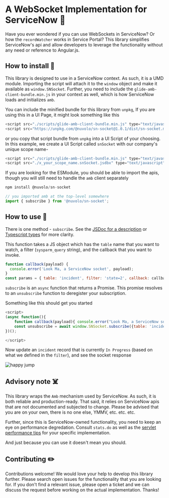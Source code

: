 # A WebSocket Implementation for ServiceNow :rocket:

Have you ever wondered if you can use WebSockets in ServiceNow? Or how the `recordWatcher` works in Service Portal? This library simplifies ServiceNow's api and allow developers to leverage the functionality without any need or reference to Angular.js.

## How to install :t-rex:

This library is designed to use in a ServiceNow context. As such, it is a UMD module. Importing the script will attach it to the `window` object and make it available as `window.SNSocket`. Further, you need to include the `glide-amb-client-bundle.min.js` in your context as well, which is how ServiceNow loads and initializes `amb`.

You can include the minified bundle for this library from `unpkg`, If you are using this in a UI Page, it might look something like this

```js
<script src="./scripts/glide-amb-client-bundle.min.js" type="text/javascript"></script>
<script src="https://unpkg.com/@nuvolo/sn-socket@1.0.1/dist/sn-socket.min.js" type="text/javascript"></script>
```

or you copy that script bundle from `unpkg` into a UI Script of your choosing. In this example, we create a UI Script called `snSocket` with our company's unique scope name-

```js
<script src="./scripts/glide-amb-client-bundle.min.js" type="text/javascript"></script>
<script src="./x_your_scope_name.snSocket.jsdbx" type="text/javascript"></script>
```

If you are looking for the ESModule, you should be able to import the apis, though you will still need to handle the `amb` client separately

```js
npm install @nuvolo/sn-socket
```

```js
// you imported amb at the top-level somewhere
import { subscribe } from '@nuvolo/sn-socket';
```

## How to use :eagle:

There is one method - `subscribe`. See the [JSDoc for a description](/src/socket.ts#L100) or [Typescript types](/src/socket.ts#L52) for more clarity.

This function takes a JS object which has the `table` name that you want to watch, a filter (`sysparm_query` string), and the callback that you want to invoke.

```js
function callback(payload) {
  console.error('Look Ma, a ServiceNow socket', payload);
}
const params = { table: 'incident', filter: 'state=2', callback: callback };
```

`subscribe` is an `async` function that returns a Promise. This promise resolves to an `unsubscribe` function to deregister your subscription.

Something like this should get you started

```js
<script>
(async function(){
    function callback(payload){ console.error("Look Ma, a ServiceNow socket", payload) }
    const unsubscribe = await window.SNSocket.subscribe({table: 'incident', filter: 'state=2', callback: callback});
})();

</script>
```
Now update an `incident` record that is currently `In Progress` (based on what we defined in the `filter`), and see the socket response

![happy jump](https://media.giphy.com/media/Yb3d5B1zwuhCo/giphy.gif)



## Advisory note :skull_and_crossbones:

This library wraps the `Amb` mechanism used by ServiceNow. As such, it is both reliable and production-ready. That said, it relies on ServiceNow apis that are not documented and subjected to change. Please be advised that you are on your own, there is no one else, YMMV, etc. etc. etc.

Further, since this is ServiceNow-owned functionality, you need to keep an eye on performance degredation. Consult `stats.do` as well as the [servlet performance tips](https://docs.servicenow.com/bundle/paris-platform-administration/page/administer/platform-performance/concept/c_ServiceNowServlet.html) for your specific implementation.

And just because you can use it doesn't mean you should.

## Contributing :pencil2:

Contributions welcome! We would love your help to develop this library further. Please search open issues for the functionality that you are looking for. If you don't find a relevant issue, please open a ticket and we can discuss the request before working on the actual implementation. Thanks!
